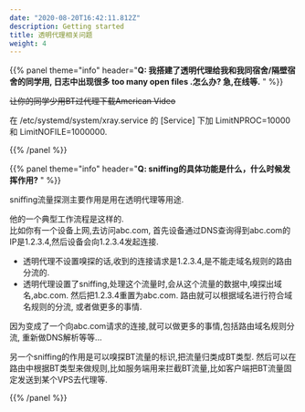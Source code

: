 ```yaml
---
date: "2020-08-20T16:42:11.812Z"
description: Getting started
title: 透明代理相关问题
weight: 4
---
```


{{% panel theme="info" header="**Q: 我搭建了透明代理给我和我同宿舍/隔壁宿舍的同学用, 日志中出现很多 too many open files .怎么办? 急,在线等.** " %}}

~~让你的同学少用BT过代理下载American Video~~ <br />

在 /etc/systemd/system/xray.service 的 [Service] 下加 LimitNPROC=10000 和 LimitNOFILE=1000000.

{{% /panel %}}

{{% panel theme="info" header="**Q: sniffing的具体功能是什么，什么时候发挥作用?** " %}}

sniffing流量探测主要作用是用在透明代理等用途.

他的一个典型工作流程是这样的.<br />
比如你有一个设备上网,去访问abc.com, 首先设备通过DNS查询得到abc.com的IP是1.2.3.4,然后设备会向1.2.3.4发起连接.<br />
- 透明代理不设置嗅探的话,收到的连接请求是1.2.3.4,是不能走域名规则的路由分流的.
- 透明代理设置了sniffing,处理这个流量时,会从这个流量的数据中,嗅探出域名,abc.com. 然后把1.2.3.4重置为abc.com. 路由就可以根据域名进行符合域名规则的分流, 或者做更多的事情.

因为变成了一个向abc.com请求的连接,就可以做更多的事情,包括路由域名规则分流, 重新做DNS解析等等...

另一个sniffing的作用是可以嗅探BT流量的标识,把流量归类成BT类型. 然后可以在路由中根据BT类型来做规则,比如服务端用来拦截BT流量,比如客户端把BT流量固定发送到某个VPS去代理等.

{{% /panel %}}
